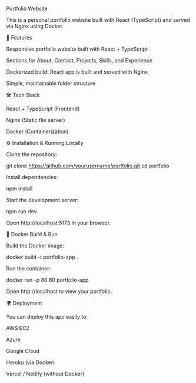 Portfolio Website

This is a personal portfolio website built with React (TypeScript) and served via Nginx using Docker.

🚀 Features

Responsive portfolio website built with React + TypeScript

Sections for About, Contact, Projects, Skills, and Experience

Dockerized build: React app is built and served with Nginx

Simple, maintainable folder structure

🛠️ Tech Stack

React + TypeScript (Frontend)

Nginx (Static file server)

Docker (Containerization)

⚙️ Installation & Running Locally

Clone the repository:

git clone https://github.com/yourusername/portfolio.git
cd portfolio


Install dependencies:

npm install


Start the development server:

npm run dev


Open http://localhost:5173
 in your browser.

🐳 Docker Build & Run

Build the Docker image:

docker build -t portfolio-app .


Run the container:

docker run -p 80:80 portfolio-app


Open http://localhost
 to view your portfolio.

 🌍 Deployment

You can deploy this app easily to:

AWS EC2

Azure

Google Cloud

Heroku (via Docker)

Vercel / Netlify (without Docker)